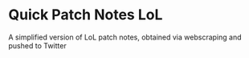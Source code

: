 # Quick Patch Notes LoL
 A simplified version of LoL patch notes, obtained via webscraping and pushed to Twitter

